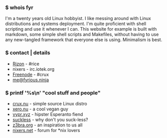 ### $ whois fyr

I'm a twenty years old Linux hobbyist. I like messing around with Linux
distributions and systems deployment. I'm quite proficient with shell
scripting and use it whenever I can. This website for example is built with
markdown, some simple shell scripts and Makefiles, without having to use any
new-tangled framework that everyone else is using. Minimalism is best.

### $ contact | details

* [Rizon](https://www.rizon.net/chat) - #rice 
* nixers - irc.iotek.org
* [Freenode](http://webchat.freenode.net) - #crux
* [me@fyrious.ninja](mailto:me@fyrious.ninja)

### $ printf '%s\n' "cool stuff and people"

* [crux.nu](https://crux.nu) - simple source Linux distro
* [xero.nu](http://xero.nu) - a cool vegan guy
* [vypr.xyz](https://vypr.xyz) - hipster Esperanto fiend
* [suckless](http://suckless.org) - why don't you suck-less?
* [z3bra.org](http://z3bra.org) - an inspiration to us all
* [nixers.net](http://nixers.net) - forum for \*nix lovers
